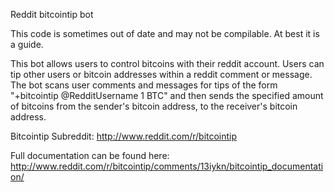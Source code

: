 Reddit bitcointip bot

This code is sometimes out of date and may not be compilable.  At best it is a guide.

This bot allows users to control bitcoins with their reddit account.  Users can tip other users or bitcoin addresses within a reddit comment or message.  The bot scans user comments and messages for tips of the form "+bitcointip @RedditUsername 1 BTC" and then sends the specified amount of bitcoins from the sender's bitcoin address, to the receiver's bitcoin address.

Bitcointip Subreddit: http://www.reddit.com/r/bitcointip

Full documentation can be found here: http://www.reddit.com/r/bitcointip/comments/13iykn/bitcointip_documentation/